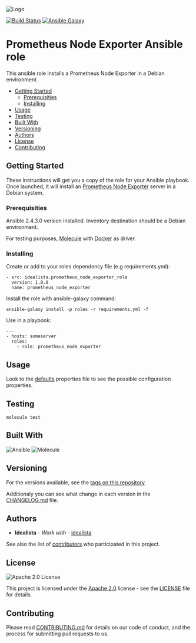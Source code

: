 ![Logo](https://raw.githubusercontent.com/idealista/prometheus_node_exporter_role/master/logo.gif)

[![Build Status](https://travis-ci.org/idealista/prometheus_node_exporter_role.png)](https://travis-ci.org/idealista/prometheus_node_exporter_role)
[![Ansible Galaxy](https://img.shields.io/badge/galaxy-idealista.prometheus_node_exporter_role-B62682.svg)](https://galaxy.ansible.com/idealista/prometheus_node_exporter_role)

# Prometheus Node Exporter Ansible role

This ansible role installs a Prometheus Node Exporter in a Debian environment.

- [Getting Started](#getting-started)
	- [Prerequisities](#prerequisities)
	- [Installing](#installing)
- [Usage](#usage)
- [Testing](#testing)
- [Built With](#built-with)
- [Versioning](#versioning)
- [Authors](#authors)
- [License](#license)
- [Contributing](#contributing)

## Getting Started

These instructions will get you a copy of the role for your Ansible playbook. Once launched, it will install an [Prometheus Node Exporter](https://github.com/prometheus/node_exporter) server in a Debian system.

### Prerequisities

Ansible 2.4.3.0 version installed.
Inventory destination should be a Debian environment.

For testing purposes, [Molecule](https://molecule.readthedocs.io/) with [Docker](https://www.docker.com/) as driver.

### Installing

Create or add to your roles dependency file (e.g requirements.yml):

```
- src: idealista.prometheus_node_exporter_role
  version: 1.0.0
  name: prometheus_node_exporter
```

Install the role with ansible-galaxy command:

```
ansible-galaxy install -p roles -r requirements.yml -f
```

Use in a playbook:

```
---
- hosts: someserver
  roles:
    - role: prometheus_node_exporter
```

## Usage

Look to the [defaults](defaults/main.yml) properties file to see the possible configuration properties.

## Testing

```
molecule test
```

## Built With

![Ansible](https://img.shields.io/badge/ansible-2.4.3.0-green.svg)
![Molecule](https://img.shields.io/badge/molecule-2.19.0-green.svg)

## Versioning

For the versions available, see the [tags on this repository](https://github.com/idealista/prometheus_node_exporter_role/tags).

Additionaly you can see what change in each version in the [CHANGELOG.md](CHANGELOG.md) file.

## Authors

* **Idealista** - *Work with* - [idealista](https://github.com/idealista)

See also the list of [contributors](https://github.com/idealista/prometheus_node_exporter_role/contributors) who participated in this project.

## License

![Apache 2.0 License](https://img.shields.io/hexpm/l/plug.svg)

This project is licensed under the [Apache 2.0](https://www.apache.org/licenses/LICENSE-2.0) license - see the [LICENSE](LICENSE) file for details.

## Contributing

Please read [CONTRIBUTING.md](.github/CONTRIBUTING.md) for details on our code of conduct, and the process for submitting pull requests to us.
